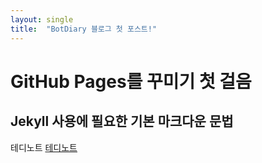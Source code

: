 ```yaml
---
layout: single
title:  "BotDiary 블로그 첫 포스트!"
---
```


# GitHub Pages를 꾸미기 첫 걸음

## Jekyll 사용에 필요한 기본 마크다운 문법



테디노트 [테디노트](https://teddylee777.github.io/jekyll/Jekyll-%EC%82%AC%EC%9A%A9%EC%9D%84-%EC%9C%84%ED%95%9C-markdown-%EB%AC%B8%EB%B2%95)
